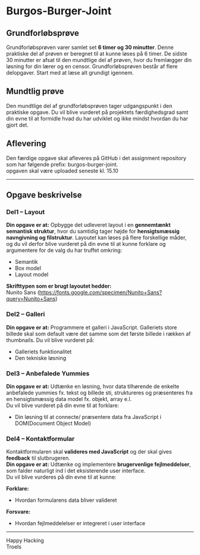 # Burgos-Burger-Joint

## Grundforløbsprøve
Grundforløbsprøven varer samlet set **6 timer og 30 minutter**. Denne praktiske del af prøven er beregnet til at kunne løses på 6 timer. De sidste 30 minutter er afsat til den mundtlige del af prøven, hvor du fremlægger din løsning for din lærer og en censor. Grundforløbsprøven består af flere delopgaver. Start med at læse alt grundigt igennem.

## Mundtlig prøve
Den mundtlige del af grundforløbsprøven tager udgangspunkt i den praktiske opgave. Du vil blive vurderet på projektets færdighedsgrad samt din evne til at formidle hvad du har udviklet og ikke mindst hvordan du har gjort det.

## Aflevering
Den færdige opgave skal afleveres på GitHub i det assignment repository som har følgende prefix: burgos-burger-joint.<br>
opgaven skal være uploaded seneste kl. 15.10

<hr>

## Opgave beskrivelse

### Del1 – Layout
**Din opgave er at:** Opbygge det udleveret layout i en **gennemtænkt semantisk struktur**, hvor du samtidig tager højde for **hensigtsmæssig navngivning og filstruktur**. Layoutet kan løses på flere forskellige måder, og du vil derfor blive vurderet på din evne til at kunne forklare og argumentere for de valg du har truffet omkring:

* Semantik
* Box model 
* Layout model 

**Skrifttypen som er brugt layoutet hedder:**<br>
Nunito Sans (https://fonts.google.com/specimen/Nunito+Sans?query=Nunito+Sans)

### Del2 – Galleri
**Din opgave er at:** Programmere et galleri i JavaScript. Galleriets store billede skal som default være det samme som det første billede i rækken af thumbnails.
Du vil blive vurderet på:

* Galleriets funktionalitet
* Den tekniske løsning

### Del3 – Anbefalede Yummies
**Din opgave er at:** Udtænke en løsning, hvor data tilhørende de enkelte anbefalede yummies fx. tekst og billede sti, struktureres og præsenteres fra en hensigtsmæssig data model fx. objekt, array e.l.<br>
Du vil blive vurderet på din evne til at forklare:

* Din løsning til at connecte/ præsentere data fra JavaScript i DOM(Document Object Model)

### Del4 – Kontaktformular
Kontaktformularen skal **valideres med JavaScript** og der skal gives **feedback** til slutbrugeren.<br>
**Din opgave er at:** Udtænke og implementere **brugervenlige fejlmeddelser**, som falder naturligt ind i det eksisterende user interface.<br>Du vil blive vurderes på din evne til at kunne: 

**Forklare:**
* Hvordan formularens data bliver valideret

**Forsvare:**
* Hvordan fejlmeddelelser er integreret i user interface

<hr>

Happy Hacking<br>
Troels




